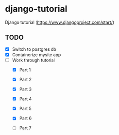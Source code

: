 # django-tutorial

Django tutorial (https://www.djangoproject.com/start/)

## TODO

- [x] Switch to postgres db
- [x] Containerize mysite app
- [ ] Work through tutorial
  - [x] Part 1
  - [x] Part 2
  - [x] Part 3
  - [x] Part 4
  - [x] Part 5
  - [x] Part 6
  - [ ] Part 7

